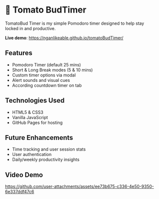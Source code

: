 # 🍅 Tomato BudTimer
TomatoBud Timer is my simple Pomodoro timer designed to help stay locked in and productive.

**Live demo**: https://nganlikeable.github.io/tomatoBudTimer/

## Features
- Pomodoro Timer (default 25 mins)
- Short & Long Break modes (5 & 10 mins)
- Custom timer options via modal
- Alert sounds and visual cues
- According countdown timer on tab

## Technologies Used

- HTML5 & CSS3
- Vanilla JavaScript
- GitHub Pages for hosting

## Future Enhancements
- Time tracking and user session stats
- User authentication
- Daily/weekly productivity insights

## Video Demo

https://github.com/user-attachments/assets/ee73b675-c336-4e50-9350-6e337ddf47c6



